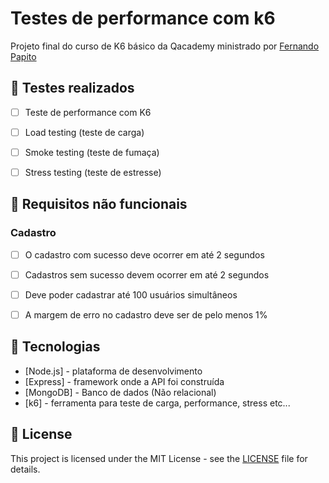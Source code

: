 # Testes de performance com k6

Projeto final do curso de K6 básico da Qacademy ministrado por [Fernando Papito](https://www.linkedin.com/in/papitoio/) 

## 🔖 Testes realizados


* [ ] Teste de performance com K6 
* [ ] Load testing (teste de carga) 
* [ ] Smoke testing (teste de fumaça)
* [ ] Stress testing (teste de estresse)


## 🔖 Requisitos não funcionais

### Cadastro

- [ ] O cadastro com sucesso deve ocorrer em até 2 segundos
- [ ] Cadastros sem sucesso devem ocorrer em até 2 segundos
- [ ] Deve poder cadastrar até 100 usuários simultâneos
- [ ] A margem de erro no cadastro deve ser de pelo menos 1%


## 🚀 Tecnologias

- [Node.js] - plataforma de desenvolvimento
- [Express] - framework onde a API foi construída
- [MongoDB] - Banco de dados (Não relacional)
- [k6] - ferramenta para teste de carga, performance, stress etc...

## 📝 License

This project is licensed under the MIT License - see the [LICENSE](LICENSE) file for details.

